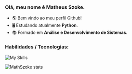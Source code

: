 ### Olá, meu nome é Matheus Szoke.
- 🌎 Bem vindo ao meu perfil Github!
- 🖥️ Estudando atualmente <strong>Python</strong>.
- 📚 Formado em <strong>Análise e Desenvolvimento de Sistemas</strong>.

### Habilidades / Tecnologias: 
![My Skills](https://skillicons.dev/icons?i=angular,react,js,ts,nodejs,java,cs,dotnet,python,git,firebase)

![MathSzoke stats](https://github-readme-stats.vercel.app/api?username=MathSzoke&theme=blueberry&show_icons=true&count_private=true&include_all_commits=true&hide=issues)
